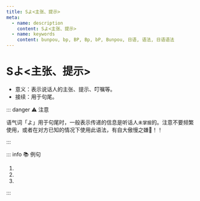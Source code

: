 ```yaml
---
title: Sよ<主张、提示>
meta:
  - name: description
    content: Sよ<主张、提示>
  - name: keywords
    content: bunpou, bp, BP, Bp, bP, Bunpou, 日语, 语法, 日语语法
---
```


# Sよ<主张、提示>

* 意义：表示说话人的主张、提示、叮嘱等。
* 接续：用于句尾。

::: danger :warning: 注意

语气词「よ」用于句尾时，一般表示传递的信息是听话人`未掌握`的。注意不要频繁使用，或者在对方已知的情况下使用此语法，有自大傲慢之嫌😤！！

:::

::: info :books: 例句

1. <grammer-content id='1-4-5-0' sentence="[日本語/にほんご]も[難/むずか]しいです**よ**。" trans='日语也挺难的哟。' />
2. <grammer-content id='1-4-5-1' sentence="[王/おう]さんの[日本語/にほんご]は[本当/ほんとう]に[上手/じょうず]です**よ**。" trans='小王的日语真的很厉害哦~' />
3. <grammer-content id='1-4-5-2' sentence="[今日/きょう]は[月曜日/げつようび]じゃありません。[火曜日/かようび]です**よ**。" trans='今天不是周一哦，今天是周二。' />

:::
